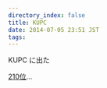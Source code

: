 ```yaml
---
directory_index: false
title: KUPC
date: 2014-07-05 23:51 JST
tags:
---
```


KUPC に出た

[210位](http://kupc2014.contest.atcoder.jp/standings#page_11)...
